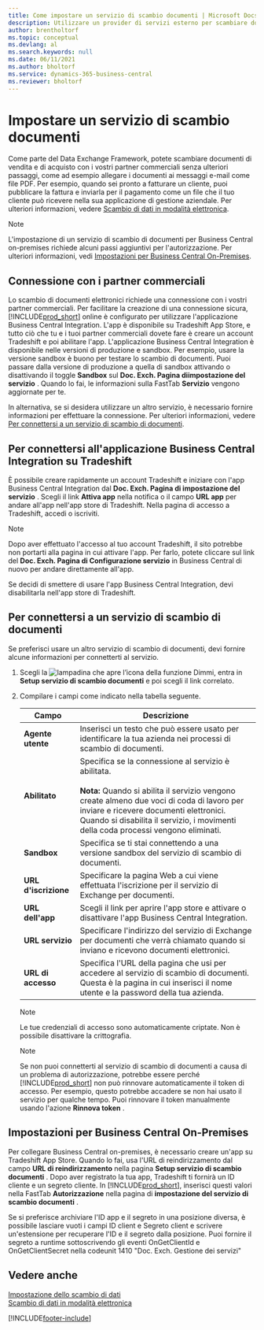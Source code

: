 ```yaml
---
title: Come impostare un servizio di scambio documenti | Microsoft Docs
description: Utilizzare un provider di servizi esterno per scambiare documenti elettronici con i partner commerciali.
author: brentholtorf
ms.topic: conceptual
ms.devlang: al
ms.search.keywords: null
ms.date: 06/11/2021
ms.author: bholtorf
ms.service: dynamics-365-business-central
ms.reviewer: bholtorf
---
```

# Impostare un servizio di scambio documenti

Come parte del Data Exchange Framework, potete scambiare documenti di vendita e di acquisto con i vostri partner commerciali senza ulteriori passaggi, come ad esempio allegare i documenti ai messaggi e-mail come file PDF. Per esempio, quando sei pronto a fatturare un cliente, puoi pubblicare la fattura e inviarla per il pagamento come un file che il tuo cliente può ricevere nella sua applicazione di gestione aziendale. Per ulteriori informazioni, vedere [Scambio di dati in modalità elettronica](across-data-exchange.md).

> [!NOTE]
> L'impostazione di un servizio di scambio di documenti per Business Central on-premises richiede alcuni passi aggiuntivi per l'autorizzazione. Per ulteriori informazioni, vedi [Impostazioni per Business Central On-Premises](#settings-for-business-central-on-premises).

## Connessione con i partner commerciali

Lo scambio di documenti elettronici richiede una connessione con i vostri partner commerciali. Per facilitare la creazione di una connessione sicura, [!INCLUDE[prod_short](includes/prod_short.md)] online è configurato per utilizzare l'applicazione Business Central Integration. L'app è disponibile su Tradeshift App Store, e tutto ciò che tu e i tuoi partner commerciali dovete fare è creare un account Tradeshift e poi abilitare l'app. L'applicazione Business Central Integration è disponibile nelle versioni di produzione e sandbox. Per esempio, usare la versione sandbox è buono per testare lo scambio di documenti. Puoi passare dalla versione di produzione a quella di sandbox attivando o disattivando il toggle **Sandbox** sul **Doc. Exch. Pagina diimpostazione del servizio** . Quando lo fai, le informazioni sulla FastTab **Servizio** vengono aggiornate per te.

In alternativa, se si desidera utilizzare un altro servizio, è necessario fornire informazioni per effettuare la connessione. Per ulteriori informazioni, vedere [Per connettersi a un servizio di scambio di documenti](across-how-to-set-up-a-document-exchange-service.md#to-connect-to-a-document-exchange-service).

## Per connettersi all'applicazione Business Central Integration su Tradeshift

È possibile creare rapidamente un account Tradeshift e iniziare con l'app Business Central Integration dal **Doc. Exch. Pagina di impostazione del servizio** . Scegli il link **Attiva app** nella notifica o il campo **URL app** per andare all'app nell'app store di Tradeshift. Nella pagina di accesso a Tradeshift, accedi o iscriviti.

> [!NOTE]
> Dopo aver effettuato l'accesso al tuo account Tradeshift, il sito potrebbe non portarti alla pagina in cui attivare l'app. Per farlo, potete cliccare sul link del **Doc. Exch. Pagina di Configurazione servizio** in Business Central di nuovo per andare direttamente all'app.

Se decidi di smettere di usare l'app Business Central Integration, devi disabilitarla nell'app store di Tradeshift. 

## Per connettersi a un servizio di scambio di documenti

Se preferisci usare un altro servizio di scambio di documenti, devi fornire alcune informazioni per connetterti al servizio.

1. Scegli la ![lampadina che apre l’icona della funzione Dimmi](media/ui-search/search_small.png "Informazioni sull'operazione che si desidera eseguire"), entra in **Setup servizio di scambio documenti** e poi scegli il link correlato.  
2. Compilare i campi come indicato nella tabella seguente.  

    |Campo|Descrizione|  
    |---------------------------------|---------------------------------------|  
    |**Agente utente**|Inserisci un testo che può essere usato per identificare la tua azienda nei processi di scambio di documenti.|  
    |**Abilitato**|Specifica se la connessione al servizio è abilitata.<br><br> **Nota:**  Quando si abilita il servizio vengono create almeno due voci di coda di lavoro per inviare e ricevere documenti elettronici. Quando si disabilita il servizio, i movimenti della coda processi vengono eliminati.|  
    |**Sandbox**|Specifica se ti stai connettendo a una versione sandbox del servizio di scambio di documenti.|
    |**URL d'iscrizione**|Specificare la pagina Web a cui viene effettuata l'iscrizione per il servizio di Exchange per documenti.|  
    |**URL dell'app**|Scegli il link per aprire l'app store e attivare o disattivare l'app Business Central Integration.|
    |**URL servizio**|Specificare l'indirizzo del servizio di Exchange per documenti che verrà chiamato quando si inviano e ricevono documenti elettronici.|  
    |**URL di accesso**|Specifica l'URL della pagina che usi per accedere al servizio di scambio di documenti. Questa è la pagina in cui inserisci il nome utente e la password della tua azienda.|  
    
    > [!NOTE]  
    > Le tue credenziali di accesso sono automaticamente criptate. Non è possibile disattivare la crittografia.

    > [!NOTE]
    > Se non puoi connetterti al servizio di scambio di documenti a causa di un problema di autorizzazione, potrebbe essere perché [!INCLUDE[prod_short](includes/prod_short.md)] non può rinnovare automaticamente il token di accesso. Per esempio, questo potrebbe accadere se non hai usato il servizio per qualche tempo. Puoi rinnovare il token manualmente usando l'azione **Rinnova token** .

## Impostazioni per Business Central On-Premises

Per collegare Business Central on-premises, è necessario creare un'app su Tradeshift App Store. Quando lo fai, usa l'URL di reindirizzamento dal campo **URL di reindirizzamento** nella pagina **Setup servizio di scambio documenti** . Dopo aver registrato la tua app, Tradeshift ti fornirà un ID cliente e un segreto cliente. In [!INCLUDE[prod_short](includes/prod_short.md)], inserisci questi valori nella FastTab **Autorizzazione** nella pagina di **impostazione del servizio di scambio documenti** .

Se si preferisce archiviare l'ID app e il segreto in una posizione diversa, è possibile lasciare vuoti i campi ID client e Segreto client e scrivere un'estensione per recuperare l'ID e il segreto dalla posizione. Puoi fornire il segreto a runtime sottoscrivendo gli eventi OnGetClientId e OnGetClientSecret nella codeunit 1410 "Doc. Exch. Gestione dei servizi"

## Vedere anche

[Impostazione dello scambio di dati](across-set-up-data-exchange.md)  
[Scambio di dati in modalità elettronica](across-data-exchange.md)


[!INCLUDE[footer-include](includes/footer-banner.md)]
